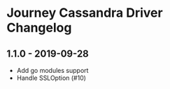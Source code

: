 # Journey Cassandra Driver Changelog

## 1.1.0 - 2019-09-28

* Add go modules support
* Handle SSLOption (#10)

